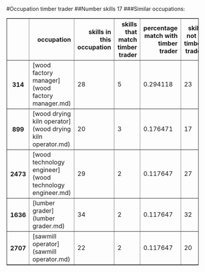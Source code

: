 #Occupation timber trader
##Number skills 17
###Similar occupations:
<table border="1" class="dataframe">
  <thead>
    <tr style="text-align: right;">
      <th></th>
      <th>occupation</th>
      <th>skills in this occupation</th>
      <th>skills that match timber trader</th>
      <th>percentage match with timber trader</th>
      <th>skills not in timber trader</th>
    </tr>
  </thead>
  <tbody>
    <tr>
      <th>314</th>
      <td>[wood factory manager](wood factory manager.md)</td>
      <td>28</td>
      <td>5</td>
      <td>0.294118</td>
      <td>23</td>
    </tr>
    <tr>
      <th>899</th>
      <td>[wood drying kiln operator](wood drying kiln operator.md)</td>
      <td>20</td>
      <td>3</td>
      <td>0.176471</td>
      <td>17</td>
    </tr>
    <tr>
      <th>2473</th>
      <td>[wood technology engineer](wood technology engineer.md)</td>
      <td>29</td>
      <td>2</td>
      <td>0.117647</td>
      <td>27</td>
    </tr>
    <tr>
      <th>1636</th>
      <td>[lumber grader](lumber grader.md)</td>
      <td>34</td>
      <td>2</td>
      <td>0.117647</td>
      <td>32</td>
    </tr>
    <tr>
      <th>2707</th>
      <td>[sawmill operator](sawmill operator.md)</td>
      <td>22</td>
      <td>2</td>
      <td>0.117647</td>
      <td>20</td>
    </tr>
  </tbody>
</table>
